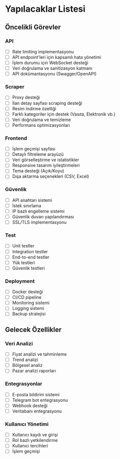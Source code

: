 # Yapılacaklar Listesi

## Öncelikli Görevler

### API
- [ ] Rate limiting implementasyonu
- [ ] API endpoint'leri için kapsamlı hata yönetimi
- [ ] İşlem durumu için WebSocket desteği
- [ ] Veri doğrulama ve sanitizasyon katmanı
- [ ] API dokümantasyonu (Swagger/OpenAPI)

### Scraper
- [ ] Proxy desteği
- [ ] İlan detay sayfası scraping desteği
- [ ] Resim indirme özelliği
- [ ] Farklı kategoriler için destek (Vasıta, Elektronik vb.)
- [ ] Veri doğrulama ve temizleme
- [ ] Performans optimizasyonları

### Frontend
- [ ] İşlem geçmişi sayfası
- [ ] Detaylı filtreleme arayüzü
- [ ] Veri görselleştirme ve istatistikler
- [ ] Responsive tasarım iyileştirmeleri
- [ ] Tema desteği (Açık/Koyu)
- [ ] Dışa aktarma seçenekleri (CSV, Excel)

### Güvenlik
- [ ] API anahtarı sistemi
- [ ] İstek sınırlama
- [ ] IP bazlı engelleme sistemi
- [ ] Güvenlik duvarı yapılandırması
- [ ] SSL/TLS implementasyonu

### Test
- [ ] Unit testler
- [ ] Integration testler
- [ ] End-to-end testler
- [ ] Yük testleri
- [ ] Güvenlik testleri

### Deployment
- [ ] Docker desteği
- [ ] CI/CD pipeline
- [ ] Monitoring sistemi
- [ ] Logging sistemi
- [ ] Backup stratejisi

## Gelecek Özellikler

### Veri Analizi
- [ ] Fiyat analizi ve tahminleme
- [ ] Trend analizi
- [ ] Bölgesel analiz
- [ ] Pazar analizi raporları

### Entegrasyonlar
- [ ] E-posta bildirim sistemi
- [ ] Telegram bot entegrasyonu
- [ ] Webhook desteği
- [ ] Veritabanı entegrasyonu

### Kullanıcı Yönetimi
- [ ] Kullanıcı kaydı ve girişi
- [ ] Rol bazlı yetkilendirme
- [ ] Kullanıcı tercihleri
- [ ] İşlem geçmişi 